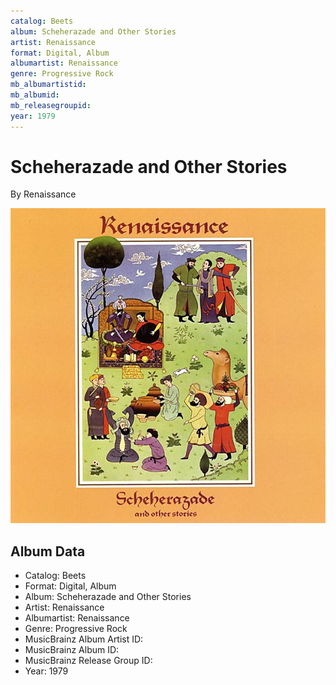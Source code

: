 ```yaml
---
catalog: Beets
album: Scheherazade and Other Stories
artist: Renaissance
format: Digital, Album
albumartist: Renaissance
genre: Progressive Rock
mb_albumartistid: 
mb_albumid: 
mb_releasegroupid: 
year: 1979
---
```


# Scheherazade and Other Stories

By Renaissance

![](../../assets/beetscovers/Renaissance-Scheherazade_and_Other_Stories.jpg)

## Album Data

- Catalog: Beets
- Format: Digital, Album
- Album: Scheherazade and Other Stories
- Artist: Renaissance
- Albumartist: Renaissance
- Genre: Progressive Rock
- MusicBrainz Album Artist ID: 
- MusicBrainz Album ID: 
- MusicBrainz Release Group ID: 
- Year: 1979

